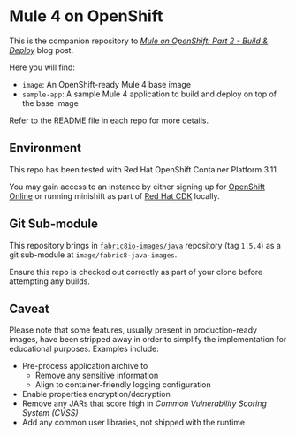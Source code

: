 Mule 4 on OpenShift
===

This is the companion repository to [_Mule on OpenShift: Part 2 - Build & Deploy_](https://platform.deloitte.com.au/articles/mule-on-openshift-part-2) blog post.

Here you will find:

* `image`: An OpenShift-ready Mule 4 base image
* `sample-app`: A sample Mule 4 application to build and deploy on top of the base image

Refer to the README file in each repo for more details.

Environment
---

This repo has been tested with Red Hat OpenShift Container Platform 3.11.

You may gain access to an instance by either signing up for [OpenShift Online](https://www.openshift.com/trial/) or running minishift as part of [Red Hat CDK](https://developers.redhat.com/products/cdk) locally.

Git Sub-module
---

This repository brings in [`fabric8io-images/java`](https://github.com/fabric8io-images/java) repository (tag `1.5.4`) as a git sub-module at `image/fabric8-java-images`.

Ensure this repo is checked out correctly as part of your clone before attempting any builds.

Caveat
---

Please note that some features, usually present in production-ready images, have been stripped away in order to simplify the implementation for educational purposes. Examples include:

* Pre-process application archive to 
    * Remove any sensitive information
    * Align to container-friendly logging configuration
* Enable properties encryption/decryption
* Remove any JARs that score high in _Common Vulnerability Scoring System (CVSS)_
* Add any common user libraries, not shipped with the runtime